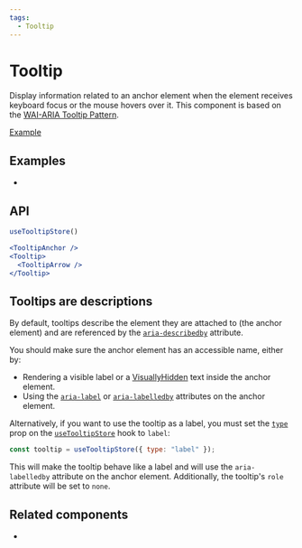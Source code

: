 ```yaml
---
tags:
  - Tooltip
---
```


# Tooltip

<div data-description>

Display information related to an anchor element when the element receives keyboard focus or the mouse hovers over it. This component is based on the <a href="https://www.w3.org/WAI/ARIA/apg/patterns/tooltip/">WAI-ARIA Tooltip Pattern</a>.

</div>

<div data-tags></div>

<a href="../examples/tooltip/index.tsx" data-playground>Example</a>

## Examples

<div data-cards="examples">

- [](/examples/tooltip-framer-motion)

</div>

## API

```jsx
useTooltipStore()

<TooltipAnchor />
<Tooltip>
  <TooltipArrow />
</Tooltip>
```

## Tooltips are descriptions

By default, tooltips describe the element they are attached to (the anchor element) and are referenced by the [`aria-describedby`](https://developer.mozilla.org/en-US/docs/Web/Accessibility/ARIA/Attributes/aria-describedby) attribute.

You should make sure the anchor element has an accessible name, either by:

- Rendering a visible label or a [VisuallyHidden](/components/visually-hidden) text inside the anchor element.
- Using the [`aria-label`](https://developer.mozilla.org/en-US/docs/Web/Accessibility/ARIA/Attributes/aria-label) or [`aria-labelledby`](https://developer.mozilla.org/en-US/docs/Web/Accessibility/ARIA/Attributes/aria-labelledby) attributes on the anchor element.

Alternatively, if you want to use the tooltip as a label, you must set the [`type`](/reference/use-tooltip-store#type) prop on the [`useTooltipStore`](/reference/use-tooltip-store) hook to `label`:

```js
const tooltip = useTooltipStore({ type: "label" });
```

This will make the tooltip behave like a label and will use the `aria-labelledby` attribute on the anchor element. Additionally, the tooltip's `role` attribute will be set to `none`.

## Related components

<div data-cards="components">

- [](/components/hovercard)

</div>
